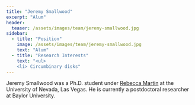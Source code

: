 ```yaml
---
title: "Jeremy Smallwood"
excerpt: "Alum"
header:
  teaser: /assets/images/team/jeremy-smallwood.jpg
sidebar:
  - title: "Position"
    image: /assets/images/team/jeremy-smallwood.jpg
    text: "Alum"
  - title: "Research Interests"
    text: "<ul>
    <li> Circumbinary disks"
---
```


Jeremy Smallwood was a Ph.D. student under [Rebecca Martin](team/rebecca-martin) at the University of Nevada, Las Vegas.
He is currently a postdoctoral researcher at Baylor University.
